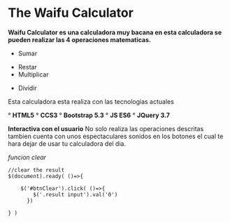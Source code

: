 # The Waifu Calculator 

**Waifu Calculator es una calculadora muy bacana
en esta calculadora se pueden realizar las 4 operaciones
matematicas.**

- Sumar 
* Restar
* Multiplicar 
+ Dividir

Esta calculadora esta realiza con las tecnologias actuales

° **HTML5**
° **CCS3**
° **Bootstrap 5.3**
° **JS ES6**
° **JQuery 3.7** 

**Interactiva con el usuario**
No solo realiza las operaciones descritas tambien 
cuenta con unos espectaculares sonidos en los botones
el cual te hara dejar de usar tu calculadora del dia.

*funcion clear*
```
//clear the result
$(document).ready( ()=>{

    $('#btnClear').click( ()=>{
        $('.result input').val('0')
      })

} )
```
